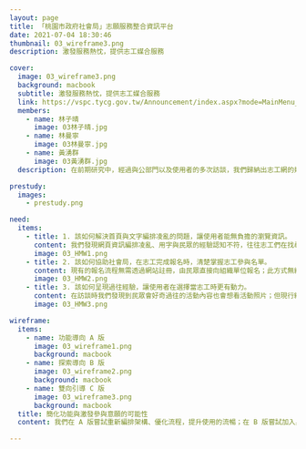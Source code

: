 ```yaml
---
layout: page
title: 「桃園市政府社會局」志願服務整合資訊平台
date: 2021-07-04 18:30:46
thumbnail: 03_wireframe3.png
description: 激發服務熱忱，提供志工媒合服務

cover:
  image: 03_wireframe3.png
  background: macbook
  subtitle: 激發服務熱忱，提供志工媒合服務
  link: https://vspc.tycg.gov.tw/Announcement/index.aspx?mode=MainMenu_1
  members:
    - name: 林子晴
      image: 03林子晴.jpg
    - name: 林曼寧
      image: 03林曼寧.jpg
    - name: 黃湧群
      image: 03黃湧群.jpg
  description: 在前期研究中，經過與公部門以及使用者的多次訪談，我們歸納出志工網的幾點問題，其中包含：媒合功能使用率不高、資訊呈現方式不佳等，最後定義了我們的 Problem Statement 為「該如何能讓有志工服務熱誠的民眾，可以更容易的在桃園志工網取得資訊，並且提升志工網整體的媒合使用率」。

prestudy:
  images:
    - prestudy.png

need:
  items:
    - title: 1. 該如何解決首頁與文字編排凌亂的問題，讓使用者能無負擔的瀏覽資訊。
      content: 我們發現網頁資訊編排凌亂、用字與民眾的經驗認知不符，往往志工們在找尋活動時耗費很多時間心力。
      image: 03_HMW1.png
    - title: 2. 該如何協助社會局，在志工完成報名時，清楚掌握志工參與名單。
      content: 現有的報名流程無需透過網站註冊，由民眾直接向組織單位報名；此方式無統一資料收集整理、社會局也無法掌握報名狀況。
      image: 03_HMW2.png
    - title: 3. 該如何呈現過往經驗，讓使用者在選擇當志工時更有動力。
      content: 在訪談時我們發現到民眾會好奇過往的活動內容也會想看活動照片；但現行網站過於功能性，無法滿足民眾的感性需求。
      image: 03_HMW3.png

wireframe:
  items:
    - name: 功能導向 A 版
      image: 03_wireframe1.png
      background: macbook
    - name: 探索導向 B 版
      image: 03_wireframe2.png
      background: macbook
    - name: 雙向引導 C 版
      image: 03_wireframe3.png
      background: macbook
  title: 簡化功能與激發參與意願的可能性
  content: 我們在 A 版嘗試重新編排架構、優化流程，提升使用的流暢；在 B 版嘗試加入身分別區分、凸顯人物故事，激發使用者參與志工的熱情；在 C 版嘗試將 A / B 兩版特色融合，並加上雙向溝通的特色，成為我們最終的設計方向。

---
```

